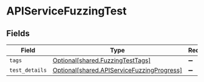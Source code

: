 # APIServiceFuzzingTest


## Fields

| Field                                                                                          | Type                                                                                           | Required                                                                                       | Description                                                                                    |
| ---------------------------------------------------------------------------------------------- | ---------------------------------------------------------------------------------------------- | ---------------------------------------------------------------------------------------------- | ---------------------------------------------------------------------------------------------- |
| `tags`                                                                                         | [Optional[shared.FuzzingTestTags]](../../models/shared/fuzzingtesttags.md)                     | :heavy_minus_sign:                                                                             | N/A                                                                                            |
| `test_details`                                                                                 | [Optional[shared.APIServiceFuzzingProgress]](../../models/shared/apiservicefuzzingprogress.md) | :heavy_minus_sign:                                                                             | N/A                                                                                            |